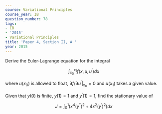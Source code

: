 ```yaml
---
course: Variational Principles
course_year: IB
question_number: 78
tags:
- IB
- '2015'
- Variational Principles
title: 'Paper 4, Section II, A '
year: 2015
---
```




Derive the Euler-Lagrange equation for the integral

$$\int_{x_{0}}^{x_{1}} f\left(x, u, u^{\prime}\right) d x$$

where $u\left(x_{0}\right)$ is allowed to float, $\partial f /\left.\partial u^{\prime}\right|_{x_{0}}=0$ and $u\left(x_{1}\right)$ takes a given value.

Given that $y(0)$ is finite, $y(1)=1$ and $y^{\prime}(1)=1$, find the stationary value of

$$J=\int_{0}^{1}\left(x^{4}\left(y^{\prime \prime}\right)^{2}+4 x^{2}\left(y^{\prime}\right)^{2}\right) d x$$